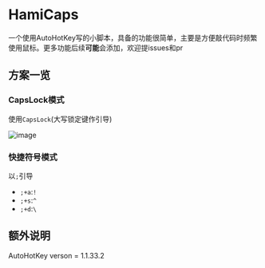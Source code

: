 # HamiCaps

一个使用AutoHotKey写的小脚本，具备的功能很简单，主要是方便敲代码时频繁使用鼠标。更多功能后续**可能**会添加，欢迎提issues和pr

## 方案一览

### CapsLock模式

使用`CapsLock`(大写锁定键作引导)

![image](https://gitee.com/Hami-Lemon/image-repo/raw/master/images/2021/07/05/20210705144605.png)

### 快捷符号模式

以`;`引导

- `;+a`:`!`
- `;+s`:`^`
- `;+d`:`\`

## 额外说明

AutoHotKey verson = 1.1.33.2